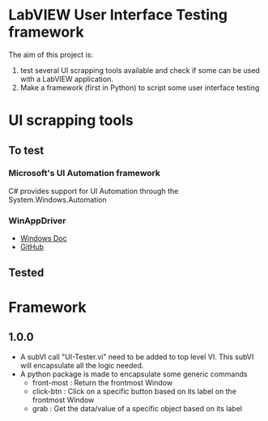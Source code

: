 # LabVIEW User Interface Testing framework

The aim of this project is:
1. test several UI scrapping tools available and check if some can be used with a LabVIEW application. 
2. Make a framework (first in Python) to script some user interface testing

# UI scrapping tools

## To test

### Microsoft's UI Automation framework 

C# provides support for UI Automation through the System.Windows.Automation

### WinAppDriver

* [Windows Doc](https://techcommunity.microsoft.com/t5/testingspot-blog/winappdriver-and-desktop-ui-test-automation/ba-p/1124543)
* [GitHub](https://github.com/microsoft/WinAppDriver)

## Tested


# Framework

## 1.0.0

* A subVI call "UI-Tester.vi" need to be added to top level VI. This subVI will encapsulate all the logic needed.
* A python package is made to encapsulate some generic commands
    * front-most : Return the frontmost Window 
    * click-btn : Click on a specific button based on its label on the frontmost Window
    * grab : Get the data/value of a specific object based on its label